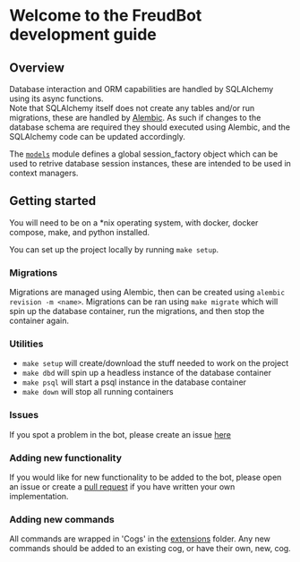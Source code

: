 # Welcome to the FreudBot development guide

## Overview

Database interaction and ORM capabilities are handled by SQLAlchemy using its
async functions. \
Note that SQLAlchemy itself does not create any tables and/or run migrations,
these are handled by [Alembic](#migrations). As such if changes to the database
schema are required they should executed using Alembic, and the SQLAlchemy code
can be updated accordingly.

The [`models`](bot/models/__init__.py) module defines a global session_factory
object which can be used to retrive database session instances, these are
intended to be used in context managers.

## Getting started

You will need to be on a *nix operating system, with docker, docker compose,
make, and python installed.

You can set up the project locally by running `make setup`.

### Migrations

Migrations are managed using Alembic, then can be created using
`alembic revision -m <name>`.
Migrations can be ran using `make migrate` which will spin up the database
container, run the migrations, and then stop the container again.

### Utilities

 - `make setup` will create/download the stuff needed to work on the project
 - `make dbd` will spin up a headless instance of the database container
 - `make psql` will start a psql instance in the database container
 - `make down` will stop all running containers

### Issues

If you spot a problem in the bot, please create an issue
[here](https://github.com/Tibo-Ulens/freud_bot/issues/new)

### Adding new functionality

If you would like for new functionality to be added to the bot, please open an
issue or create a
[pull request](https://github.com/Tibo-Ulens/freud_bot/compare) if you have
written your own implementation.

### Adding new commands

All commands are wrapped in 'Cogs' in the [extensions](bot/extensions/) folder.
Any new commands should be added to an existing cog, or have their own, new,
cog.
